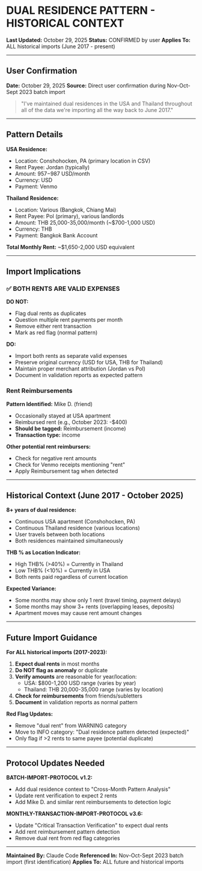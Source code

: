 # DUAL RESIDENCE PATTERN - HISTORICAL CONTEXT

**Last Updated:** October 29, 2025
**Status:** CONFIRMED by user
**Applies To:** ALL historical imports (June 2017 - present)

---

## User Confirmation

**Date:** October 29, 2025
**Source:** Direct user confirmation during Nov-Oct-Sept 2023 batch import

> "I've maintained dual residences in the USA and Thailand throughout all of the data we're importing all the way back to June 2017."

---

## Pattern Details

**USA Residence:**
- Location: Conshohocken, PA (primary location in CSV)
- Rent Payee: Jordan (typically)
- Amount: $957-$987 USD/month
- Currency: USD
- Payment: Venmo

**Thailand Residence:**
- Location: Various (Bangkok, Chiang Mai)
- Rent Payee: Pol (primary), various landlords
- Amount: THB 25,000-35,000/month (~$700-1,000 USD)
- Currency: THB
- Payment: Bangkok Bank Account

**Total Monthly Rent:** ~$1,650-2,000 USD equivalent

---

## Import Implications

### ✅ BOTH RENTS ARE VALID EXPENSES

**DO NOT:**
- Flag dual rents as duplicates
- Question multiple rent payments per month
- Remove either rent transaction
- Mark as red flag (normal pattern)

**DO:**
- Import both rents as separate valid expenses
- Preserve original currency (USD for USA, THB for Thailand)
- Maintain proper merchant attribution (Jordan vs Pol)
- Document in validation reports as expected pattern

### Rent Reimbursements

**Pattern Identified:** Mike D. (friend)
- Occasionally stayed at USA apartment
- Reimbursed rent (e.g., October 2023: -$400)
- **Should be tagged:** Reimbursement (income)
- **Transaction type:** income

**Other potential rent reimbursers:**
- Check for negative rent amounts
- Check for Venmo receipts mentioning "rent"
- Apply Reimbursement tag when detected

---

## Historical Context (June 2017 - October 2025)

**8+ years of dual residence:**
- Continuous USA apartment (Conshohocken, PA)
- Continuous Thailand residence (various locations)
- User travels between both locations
- Both residences maintained simultaneously

**THB % as Location Indicator:**
- High THB% (>40%) = Currently in Thailand
- Low THB% (<10%) = Currently in USA
- Both rents paid regardless of current location

**Expected Variance:**
- Some months may show only 1 rent (travel timing, payment delays)
- Some months may show 3+ rents (overlapping leases, deposits)
- Apartment moves may cause rent amount changes

---

## Future Import Guidance

**For ALL historical imports (2017-2023):**

1. **Expect dual rents** in most months
2. **Do NOT flag as anomaly** or duplicate
3. **Verify amounts** are reasonable for year/location:
   - USA: $800-1,200 USD range (varies by year)
   - Thailand: THB 20,000-35,000 range (varies by location)
4. **Check for reimbursements** from friends/subletters
5. **Document** in validation reports as normal pattern

**Red Flag Updates:**
- Remove "dual rent" from WARNING category
- Move to INFO category: "Dual residence pattern detected (expected)"
- Only flag if >2 rents to same payee (potential duplicate)

---

## Protocol Updates Needed

**BATCH-IMPORT-PROTOCOL v1.2:**
- Add dual residence context to "Cross-Month Pattern Analysis"
- Update rent verification to expect 2 rents
- Add Mike D. and similar rent reimbursements to detection logic

**MONTHLY-TRANSACTION-IMPORT-PROTOCOL v3.6:**
- Update "Critical Transaction Verification" to expect dual rents
- Add rent reimbursement pattern detection
- Remove dual rent from red flag categories

---

**Maintained By:** Claude Code
**Referenced In:** Nov-Oct-Sept 2023 batch import (first identification)
**Applies To:** ALL future and historical imports
